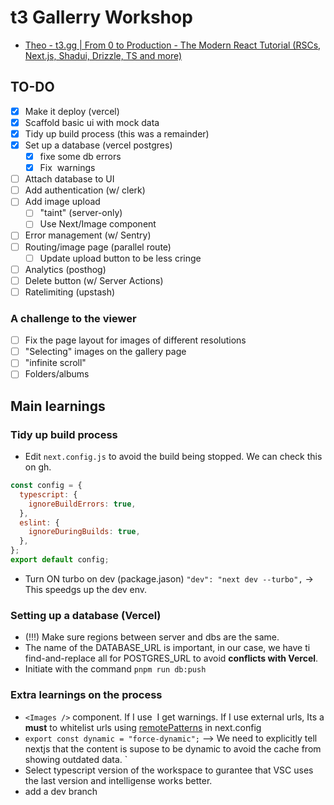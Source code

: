 # t3 Gallerry Workshop

- [Theo - t3.gg | From 0 to Production - The Modern React Tutorial (RSCs, Next.js, Shadui, Drizzle, TS and more) ](https://www.youtube.com/watch?v=d5x0JCZbAJs)

## TO-DO

- [x] Make it deploy (vercel)
- [x] Scaffold basic ui with mock data
- [x] Tidy up build process (this was a remainder)
- [x] Set up a database (vercel postgres)
  - [x] fixe some db errors
  - [x] Fix <img> warnings
- [ ] Attach database to UI
- [ ] Add authentication (w/ clerk)
- [ ] Add image upload
  - [ ] "taint" (server-only)
  - [ ] Use Next/Image component
- [ ] Error management (w/ Sentry)
- [ ] Routing/image page (parallel route)
  - [ ] Update upload button to be less cringe
- [ ] Analytics (posthog)
- [ ] Delete button (w/ Server Actions)
- [ ] Ratelimiting (upstash)

### A challenge to the viewer

- [ ] Fix the page layout for images of different resolutions
- [ ] "Selecting" images on the gallery page
- [ ] "infinite scroll"
- [ ] Folders/albums

## Main learnings

### Tidy up build process

- Edit `next.config.js` to avoid the build being stopped. We can check this on gh.

```js
const config = {
  typescript: {
    ignoreBuildErrors: true,
  },
  eslint: {
    ignoreDuringBuilds: true,
  },
};
export default config;
```

- Turn ON turbo on dev (package.jason) `"dev": "next dev --turbo",` -> This speedgs up the dev env.

### Setting up a database (Vercel)

- (!!!) Make sure regions between server and dbs are the same.
- The name of the DATABASE_URL is important, in our case, we have ti find-and-replace all for POSTGRES_URL to avoid **conflicts with Vercel**.
- Initiate with the command `pnpm run db:push`

### Extra learnings on the process

- `<Images />` component. If I use <img> I get warnings. If I use external urls, Its a **must** to whitelist urls using [remotePatterns](https://nextjs.org/docs/pages/api-reference/components/image#remotepatterns) in next.config
- `export const dynamic = "force-dynamic";` --> We need to explicitly tell nextjs that the content is supose to be dynamic to avoid the cache from showing outdated data.
  `
- Select typescript version of the workspace to gurantee that VSC uses the last version and intelligense works better.
- add a dev branch
